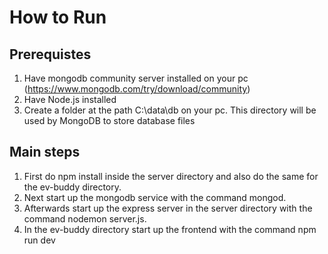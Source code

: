 # How to Run


## Prerequistes
1. Have mongodb community server installed on your pc (https://www.mongodb.com/try/download/community)
2. Have Node.js installed
3. Create a folder at the path C:\data\db on your pc. This directory will be used by MongoDB to store database files

## Main steps
1. First do npm install inside the server directory and also do the same for the ev-buddy directory.
2. Next start up the mongodb service with the command mongod.
3. Afterwards start up the express server in the server directory with the command nodemon server.js.
4. In the ev-buddy directory start up the frontend with the command npm run dev

